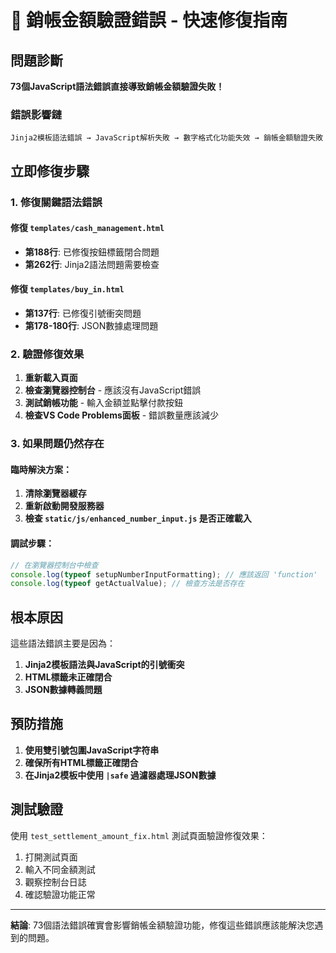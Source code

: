 # 🚨 銷帳金額驗證錯誤 - 快速修復指南

## 問題診斷

**73個JavaScript語法錯誤直接導致銷帳金額驗證失敗！**

### 錯誤影響鏈
```
Jinja2模板語法錯誤 → JavaScript解析失敗 → 數字格式化功能失效 → 銷帳金額驗證失敗
```

## 立即修復步驟

### 1. 修復關鍵語法錯誤

#### 修復 `templates/cash_management.html`
- **第188行**: 已修復按鈕標籤閉合問題
- **第262行**: Jinja2語法問題需要檢查

#### 修復 `templates/buy_in.html`  
- **第137行**: 已修復引號衝突問題
- **第178-180行**: JSON數據處理問題

### 2. 驗證修復效果

1. **重新載入頁面**
2. **檢查瀏覽器控制台** - 應該沒有JavaScript錯誤
3. **測試銷帳功能** - 輸入金額並點擊付款按鈕
4. **檢查VS Code Problems面板** - 錯誤數量應該減少

### 3. 如果問題仍然存在

#### 臨時解決方案：
1. **清除瀏覽器緩存**
2. **重新啟動開發服務器**
3. **檢查 `static/js/enhanced_number_input.js` 是否正確載入**

#### 調試步驟：
```javascript
// 在瀏覽器控制台中檢查
console.log(typeof setupNumberInputFormatting); // 應該返回 'function'
console.log(typeof getActualValue); // 檢查方法是否存在
```

## 根本原因

這些語法錯誤主要是因為：
1. **Jinja2模板語法與JavaScript的引號衝突**
2. **HTML標籤未正確閉合**
3. **JSON數據轉義問題**

## 預防措施

1. **使用雙引號包圍JavaScript字符串**
2. **確保所有HTML標籤正確閉合**
3. **在Jinja2模板中使用 `|safe` 過濾器處理JSON數據**

## 測試驗證

使用 `test_settlement_amount_fix.html` 測試頁面驗證修復效果：
1. 打開測試頁面
2. 輸入不同金額測試
3. 觀察控制台日誌
4. 確認驗證功能正常

---

**結論**: 73個語法錯誤確實會影響銷帳金額驗證功能，修復這些錯誤應該能解決您遇到的問題。


